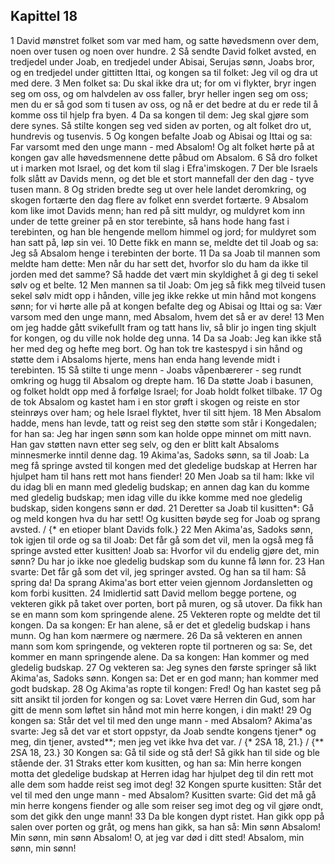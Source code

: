## Kapittel 18

1 David mønstret folket som var med ham, og satte høvedsmenn over dem, noen over tusen og noen over hundre.
2 Så sendte David folket avsted, en tredjedel under Joab, en tredjedel under Abisai, Serujas sønn, Joabs bror, og en tredjedel under gittitten Ittai, og kongen sa til folket: Jeg vil og dra ut med dere.
3 Men folket sa: Du skal ikke dra ut; for om vi flykter, bryr ingen seg om oss, og om halvdelen av oss faller, bryr heller ingen seg om oss; men du er så god som ti tusen av oss, og nå er det bedre at du er rede til å komme oss til hjelp fra byen.
4 Da sa kongen til dem: Jeg skal gjøre som dere synes. Så stilte kongen seg ved siden av porten, og alt folket dro ut, hundrevis og tusenvis.
5 Og kongen befalte Joab og Abisai og Ittai og sa: Far varsomt med den unge mann - med Absalom! Og alt folket hørte på at kongen gav alle høvedsmennene dette påbud om Absalom.
6 Så dro folket ut i marken mot Israel, og det kom til slag i Efra'imskogen.
7 Der ble Israels folk slått av Davids menn, og det ble et stort mannefall der den dag - tyve tusen mann.
8 Og striden bredte seg ut over hele landet deromkring, og skogen fortærte den dag flere av folket enn sverdet fortærte.
9 Absalom kom like imot Davids menn; han red på sitt muldyr, og muldyret kom inn under de tette greiner på en stor terebinte, så hans hode hang fast i terebinten, og han ble hengende mellom himmel og jord; for muldyret som han satt på, løp sin vei.
10 Dette fikk en mann se, meldte det til Joab og sa: Jeg så Absalom henge i terebinten der borte.
11 Da sa Joab til mannen som meldte ham dette: Men når du har sett det, hvorfor slo du ham da ikke til jorden med det samme? Så hadde det vært min skyldighet å gi deg ti sekel sølv og et belte.
12 Men mannen sa til Joab: Om jeg så fikk meg tilveid tusen sekel sølv midt opp i hånden, ville jeg ikke rekke ut min hånd mot kongens sønn; for vi hørte alle på at kongen befalte deg og Abisai og Ittai og sa: Vær varsom med den unge mann, med Absalom, hvem det så er av dere!
13 Men om jeg hadde gått svikefullt fram og tatt hans liv, så blir jo ingen ting skjult for kongen, og du ville nok holde deg unna.
14 Da sa Joab: Jeg kan ikke stå her med deg og hefte meg bort. Og han tok tre kastespyd i sin hånd og støtte dem i Absaloms hjerte, mens han enda hang levende midt i terebinten.
15 Så stilte ti unge menn - Joabs våpenbærerer - seg rundt omkring og hugg til Absalom og drepte ham.
16 Da støtte Joab i basunen, og folket holdt opp med å forfølge Israel; for Joab holdt folket tilbake.
17 Og de tok Absalom og kastet ham i en stor grøft i skogen og reiste en stor steinrøys over ham; og hele Israel flyktet, hver til sitt hjem.
18 Men Absalom hadde, mens han levde, tatt og reist seg den støtte som står i Kongedalen; for han sa: Jeg har ingen sønn som kan holde oppe minnet om mitt navn. Han gav støtten navn etter seg selv, og den er blitt kalt Absaloms minnesmerke inntil denne dag.
19 Akima'as, Sadoks sønn, sa til Joab: La meg få springe avsted til kongen med det gledelige budskap at Herren har hjulpet ham til hans rett mot hans fiender!
20 Men Joab sa til ham: Ikke vil du idag bli en mann med gledelig budskap; en annen dag kan du komme med gledelig budskap; men idag ville du ikke komme med noe gledelig budskap, siden kongens sønn er død.
21 Deretter sa Joab til kusitten*: Gå og meld kongen hva du har sett! Og kusitten bøyde seg for Joab og sprang avsted. / {* en etioper blant Davids folk.}
22 Men Akima'as, Sadoks sønn, tok igjen til orde og sa til Joab: Det får gå som det vil, men la også meg få springe avsted etter kusitten! Joab sa: Hvorfor vil du endelig gjøre det, min sønn? Du har jo ikke noe gledelig budskap som du kunne få lønn for.
23 Han svarte: Det får gå som det vil, jeg springer avsted. Og han sa til ham: Så spring da! Da sprang Akima'as bort etter veien gjennom Jordansletten og kom forbi kusitten.
24 Imidlertid satt David mellom begge portene, og vekteren gikk på taket over porten, bort på muren, og så utover. Da fikk han se en mann som kom springende alene.
25 Vekteren ropte og meldte det til kongen. Da sa kongen: Er han alene, så er det et gledelig budskap i hans munn. Og han kom nærmere og nærmere.
26 Da så vekteren en annen mann som kom springende, og vekteren ropte til portneren og sa: Se, det kommer en mann springende alene. Da sa kongen: Han kommer og med gledelig budskap.
27 Og vekteren sa: Jeg synes den første springer så likt Akima'as, Sadoks sønn. Kongen sa: Det er en god mann; han kommer med godt budskap.
28 Og Akima'as ropte til kongen: Fred! Og han kastet seg på sitt ansikt til jorden for kongen og sa: Lovet være Herren din Gud, som har gitt de menn som løftet sin hånd mot min herre kongen, i din makt!
29 Og kongen sa: Står det vel til med den unge mann - med Absalom? Akima'as svarte: Jeg så det var et stort oppstyr, da Joab sendte kongens tjener* og meg, din tjener, avsted**; men jeg vet ikke hva det var. / {* 2SA 18, 21.} / {** 2SA 18, 23.}
30 Kongen sa: Gå til side og stå der! Så gikk han til side og ble stående der.
31 Straks etter kom kusitten, og han sa: Min herre kongen motta det gledelige budskap at Herren idag har hjulpet deg til din rett mot alle dem som hadde reist seg imot deg!
32 Kongen spurte kusitten: Står det vel til med den unge mann - med Absalom? Kusitten svarte: Gid det må gå min herre kongens fiender og alle som reiser seg imot deg og vil gjøre ondt, som det gikk den unge mann!
33 Da ble kongen dypt ristet. Han gikk opp på salen over porten og gråt, og mens han gikk, sa han så: Min sønn Absalom! Min sønn, min sønn Absalom! O, at jeg var død i ditt sted! Absalom, min sønn, min sønn!
